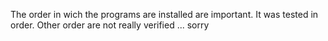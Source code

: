 


The order in wich the programs are installed are important.
It was tested in order. Other order are not really verified ... sorry